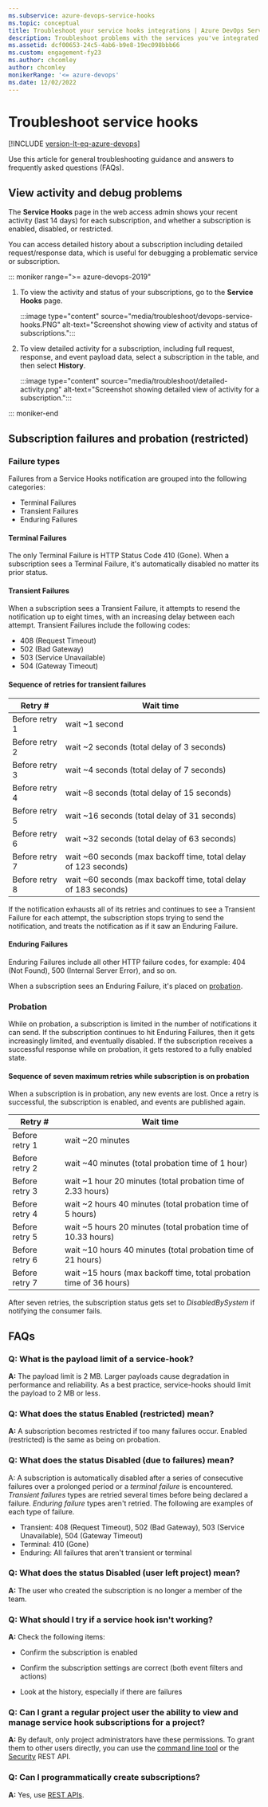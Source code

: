 ```yaml
---
ms.subservice: azure-devops-service-hooks
ms.topic: conceptual
title: Troubleshoot your service hooks integrations | Azure DevOps Services
description: Troubleshoot problems with the services you've integrated with your organization.
ms.assetid: dcf00653-24c5-4ab6-b9e8-19ec098bbb66
ms.custom: engagement-fy23
ms.author: chcomley
author: chcomley
monikerRange: '<= azure-devops'
ms.date: 12/02/2022
---
```


# Troubleshoot service hooks

[!INCLUDE [version-lt-eq-azure-devops](../includes/version-lt-eq-azure-devops.md)]

Use this article for general troubleshooting guidance and answers to frequently asked questions (FAQs).

## View activity and debug problems

The **Service Hooks** page in the web access admin shows your recent activity (last 14 days)
for each subscription, and whether a subscription is enabled, disabled, or restricted.

You can access detailed history about a subscription including detailed request/response data, which is useful for debugging a problematic service or subscription.

::: moniker range=">= azure-devops-2019"

1. To view the activity and status of your subscriptions, go to the **Service Hooks** page. 

   :::image type="content" source="media/troubleshoot/devops-service-hooks.PNG" alt-text="Screenshot showing view of activity and status of subscriptions.":::
   
1. To view detailed activity for a subscription, including full request, response, and event payload data, select a subscription in the table, and then select **History**.

   :::image type="content" source="media/troubleshoot/detailed-activity.png" alt-text="Screenshot showing detailed view of activity for a subscription.":::

::: moniker-end



## Subscription failures and probation (restricted)

### Failure types
Failures from a Service Hooks notification are grouped into the following categories:

* Terminal Failures
* Transient Failures
* Enduring Failures

#### Terminal Failures

The only Terminal Failure is HTTP Status Code 410 (Gone). When a subscription sees a Terminal Failure, it's automatically disabled no matter its prior status.

#### Transient Failures

When a subscription sees a Transient Failure, it attempts to resend the notification up to eight times, with an increasing delay between each attempt. Transient Failures include the following codes:
* 408 (Request Timeout)
* 502 (Bad Gateway)
* 503 (Service Unavailable)
* 504 (Gateway Timeout)

#### Sequence of retries for transient failures

|Retry #  |Wait time  |
|---------|---------|
|Before retry 1    |  wait ~1 second      |
|Before retry 2     | wait ~2 seconds (total delay of 3 seconds)        |
|Before retry 3     | wait ~4 seconds (total delay of 7 seconds)        |
|Before retry 4    | wait ~8 seconds (total delay of 15 seconds)        |
|Before retry 5     | wait ~16 seconds (total delay of 31 seconds)        |
|Before retry 6     | wait ~32 seconds (total delay of 63 seconds)      |
|Before retry 7    | wait ~60 seconds (max backoff time, total delay of 123 seconds)  |
|Before retry 8    | wait ~60 seconds (max backoff time, total delay of 183 seconds)|

If the notification exhausts all of its retries and continues to see a Transient Failure for each attempt, the subscription stops trying to send the notification, and treats the notification as if it saw an Enduring Failure.

#### Enduring Failures

Enduring Failures include all other HTTP failure codes, for example: 404 (Not Found), 500 (Internal Server Error), and so on.

When a subscription sees an Enduring Failure, it's placed on [probation](#probation).

### Probation

While on probation, a subscription is limited in the number of notifications it can send. If the subscription continues to hit Enduring Failures, then it gets increasingly limited, and eventually disabled. If the subscription receives a successful response while on probation, it gets restored to a fully enabled state.

#### Sequence of seven maximum retries while subscription is on probation

When a subscription is in probation, any new events are lost. Once a retry is successful, the subscription is enabled, and events are published again.

|Retry #  |Wait time  |
|---------|---------|
|Before retry 1    |  wait ~20 minutes      |
|Before retry 2     | wait ~40 minutes (total probation time of 1 hour)        |
|Before retry 3     | wait ~1 hour 20 minutes (total probation time of 2.33 hours)        |
|Before retry 4    | wait ~2 hours 40 minutes (total probation time of 5 hours)        |
|Before retry 5     | wait ~5 hours 20 minutes (total probation time of 10.33 hours)        |
|Before retry 6     | wait ~10 hours 40 minutes (total probation time of 21 hours)        |
|Before retry 7    | wait ~15 hours (max backoff time, total probation time of 36 hours)        |

After seven retries, the subscription status gets set to _DisabledBySystem_ if notifying the consumer fails.

## FAQs

<!-- BEGINSECTION class="m-qanda" -->

### Q: What is the payload limit of a service-hook? 

**A:** The payload limit is 2 MB. Larger payloads cause degradation in performance and reliability. As a best practice, service-hooks should limit the payload to 2 MB or less. 


### Q: What does the status Enabled (restricted) mean? 

**A:** A subscription becomes restricted if too many failures occur. Enabled (restricted) is the same as being on probation.

### Q: What does the status Disabled (due to failures) mean?

A: A subscription is automatically disabled after a series of consecutive failures over a prolonged period or a _terminal failure_ is encountered.  _Transient failures_ types are retried several times before being declared a failure.  _Enduring failure_ types aren't retried.  The following are examples of each type of failure.
* Transient: 408 (Request Timeout), 502 (Bad Gateway), 503 (Service Unavailable), 504 (Gateway Timeout)
* Terminal: 410 (Gone)
* Enduring: All failures that aren't transient or terminal

### Q: What does the status Disabled (user left project) mean?

**A:** The user who created the subscription is no longer a member of the team.

### Q: What should I try if a service hook isn't working? 

**A:** Check the following items:

- Confirm the subscription is enabled

- Confirm the subscription settings are correct (both event filters and actions)

- Look at the history, especially if there are failures

### Q: Can I grant a regular project user the ability to view and manage service hook subscriptions for a project? 

**A:** By default, only project administrators have these permissions. To grant them to other users directly, you can use the [command line tool](../organizations/security/manage-tokens-namespaces.md) or the [Security](/rest/api/azure/devops/security/) REST API. 

### Q: Can I programmatically create subscriptions? 

**A:** Yes, use [REST APIs](./create-subscription.md).

<!-- ENDSECTION -->
